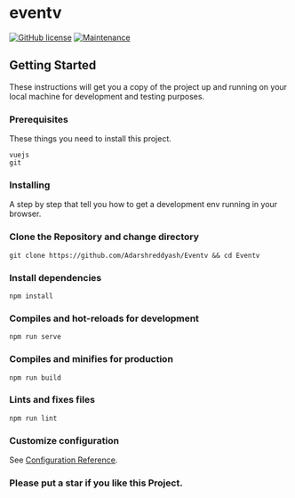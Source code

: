 # eventv
[![GitHub license](https://img.shields.io/github/license/Naereen/StrapDown.js.svg)](https://github.com/Adarshreddyash/Eventv/blob/master/LICENSE)
[![Maintenance](https://img.shields.io/badge/Maintained%3F-yes-green.svg)](https://GitHub.com/Adarshreddyash/Eventv/graphs/commit-activity)
## Getting Started

These instructions will get you a copy of the project up and running on your local machine for development and testing purposes.

### Prerequisites

These things you need to install this project.
```
vuejs
git
```
### Installing

A step by step that tell you how to get a development env running in your browser.

### Clone the Repository and change directory
```
git clone https://github.com/Adarshreddyash/Eventv && cd Eventv
```
### Install dependencies
```
npm install
```

### Compiles and hot-reloads for development
```
npm run serve
```

### Compiles and minifies for production
```
npm run build
```
### Lints and fixes files
```
npm run lint
```

### Customize configuration
See [Configuration Reference](https://cli.vuejs.org/config/).

### Please put a star if you like this Project.
